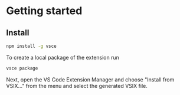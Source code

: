 # Getting started

## Install

```sh
npm install -g vsce
```

To create a local package of the extension run

```sh
vsce package
```

Next, open the VS Code Extension Manager and choose "Install from VSIX..." from the menu and select the generated VSIX file.
